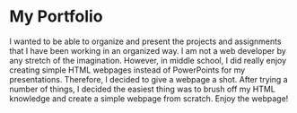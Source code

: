 # My Portfolio

I wanted to be able to organize and present the projects and assignments that I have been working in an organized way. I am not a web developer by any stretch of the imagination. However, in middle school, I did really enjoy creating simple HTML webpages instead of PowerPoints for my presentations. Therefore, I decided to give a webpage a shot. After trying a number of things, I decided the easiest thing was to brush off my HTML knowledge and create a simple webpage from scratch. Enjoy the webpage!
